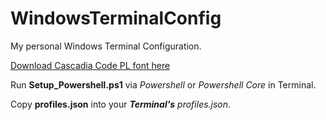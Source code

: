 # WindowsTerminalConfig
My personal Windows Terminal Configuration.

[Download Cascadia Code PL font here](https://github.com/microsoft/cascadia-code/releases)

Run **Setup_Powershell.ps1** via *Powershell* or *Powershell Core* in Terminal.

Copy **profiles.json** into your ***Terminal's*** *profiles.json*.